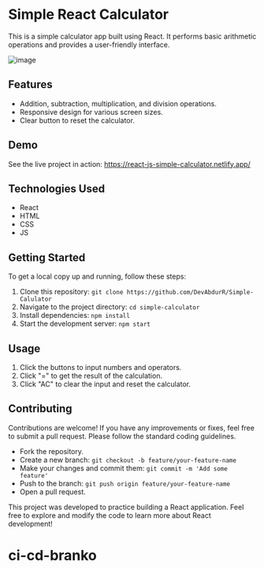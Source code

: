 # Simple React Calculator

This is a simple calculator app built using React. It performs basic arithmetic operations and provides a user-friendly interface.

![image](https://github.com/DevAbdurR/Simple-Calulator/assets/112758727/983f51ed-af0c-4692-aa80-45019ca12c97)


## Features

- Addition, subtraction, multiplication, and division operations.
- Responsive design for various screen sizes.
- Clear button to reset the calculator.

## Demo

See the live project in action: https://react-js-simple-calculator.netlify.app/

## Technologies Used

- React
- HTML
- CSS
- JS

## Getting Started

To get a local copy up and running, follow these steps:

1. Clone this repository: `git clone https://github.com/DevAbdurR/Simple-Calulator`
2. Navigate to the project directory: `cd simple-calculator`
3. Install dependencies: `npm install`
4. Start the development server: `npm start`

## Usage

1. Click the buttons to input numbers and operators.
2. Click "=" to get the result of the calculation.
3. Click "AC" to clear the input and reset the calculator.

## Contributing

Contributions are welcome! If you have any improvements or fixes, feel free to submit a pull request. Please follow the standard coding guidelines.

- Fork the repository.
- Create a new branch: `git checkout -b feature/your-feature-name`
- Make your changes and commit them: `git commit -m 'Add some feature'`
- Push to the branch: `git push origin feature/your-feature-name`
- Open a pull request.

This project was developed to practice building a React application. Feel free to explore and modify the code to learn more about React development!
# ci-cd-branko
